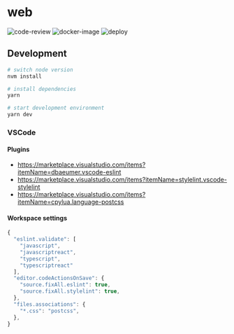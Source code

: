 # web

![code-review](https://github.com/wouterds/next-base/workflows/code-review/badge.svg?branch=main)
![docker-image](https://github.com/wouterds/next-base/workflows/docker-image/badge.svg?branch=main)
![deploy](https://github.com/wouterds/next-base/workflows/deploy/badge.svg?branch=main)

## Development

```bash
# switch node version
nvm install

# install dependencies
yarn

# start development environment
yarn dev
```

### VSCode

#### Plugins

- https://marketplace.visualstudio.com/items?itemName=dbaeumer.vscode-eslint
- https://marketplace.visualstudio.com/items?itemName=stylelint.vscode-stylelint
- https://marketplace.visualstudio.com/items?itemName=cpylua.language-postcss

#### Workspace settings

```javascript
{
  "eslint.validate": [
    "javascript",
    "javascriptreact",
    "typescript",
    "typescriptreact"
  ],
  "editor.codeActionsOnSave": {
    "source.fixAll.eslint": true,
    "source.fixAll.stylelint": true,
  },
  "files.associations": {
    "*.css": "postcss",
  },
}
```
